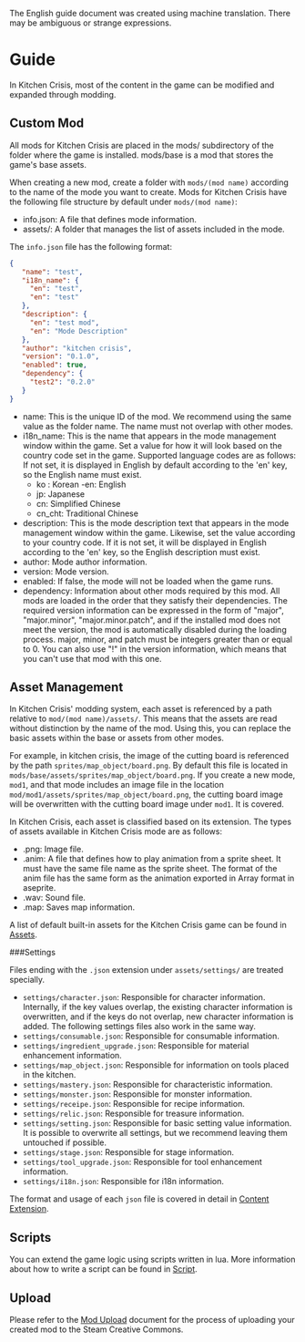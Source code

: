 The English guide document was created using machine translation. There may be ambiguous or strange expressions.

# Guide

In Kitchen Crisis, most of the content in the game can be modified and expanded through modding.

## Custom Mod

All mods for Kitchen Crisis are placed in the mods/ subdirectory of the folder where the game is installed. mods/base is a mod that stores the game's base assets.

When creating a new mod, create a folder with `mods/(mod name)` according to the name of the mode you want to create. Mods for Kitchen Crisis have the following file structure by default under `mods/(mod name)`:

- info.json: A file that defines mode information.
- assets/: A folder that manages the list of assets included in the mode.

The `info.json` file has the following format:

```json
{
   "name": "test",
   "i18n_name": {
     "en": "test",
     "en": "test"
   },
   "description": {
     "en": "test mod",
     "en": "Mode Description"
   },
   "author": "kitchen crisis",
   "version": "0.1.0",
   "enabled": true,
   "dependency": {
     "test2": "0.2.0"
   }
}
```

- name: This is the unique ID of the mod. We recommend using the same value as the folder name. The name must not overlap with other modes.
- i18n_name: This is the name that appears in the mode management window within the game. Set a value for how it will look based on the country code set in the game. Supported language codes are as follows: If not set, it is displayed in English by default according to the 'en' key, so the English name must exist.
   - ko : Korean
   -en: English
   - jp: Japanese
   - cn: Simplified Chinese
   - cn_cht: Traditional Chinese
- description: This is the mode description text that appears in the mode management window within the game. Likewise, set the value according to your country code. If it is not set, it will be displayed in English according to the 'en' key, so the English description must exist.
- author: Mode author information.
- version: Mode version.
- enabled: If false, the mode will not be loaded when the game runs.
- dependency: Information about other mods required by this mod. All mods are loaded in the order that they satisfy their dependencies. The required version information can be expressed in the form of "major", "major.minor", "major.minor.patch", and if the installed mod does not meet the version, the mod is automatically disabled during the loading process. major, minor, and patch must be integers greater than or equal to 0. You can also use "!" in the version information, which means that you can't use that mod with this one.

## Asset Management

In Kitchen Crisis' modding system, each asset is referenced by a path relative to `mod/(mod name)/assets/`. This means that the assets are read without distinction by the name of the mod. Using this, you can replace the basic assets within the base or assets from other modes.

For example, in kitchen crisis, the image of the cutting board is referenced by the path `sprites/map_object/board.png`. By default this file is located in `mods/base/assets/sprites/map_object/board.png`. If you create a new mode, `mod1`, and that mode includes an image file in the location `mod/mod1/assets/sprites/map_object/board.png`, the cutting board image will be overwritten with the cutting board image under `mod1`. It is covered.

In Kitchen Crisis, each asset is classified based on its extension. The types of assets available in Kitchen Crisis mode are as follows:

- .png: Image file.
- .anim: A file that defines how to play animation from a sprite sheet. It must have the same file name as the sprite sheet. The format of the anim file has the same form as the animation exported in Array format in aseprite.
- .wav: Sound file.
- .map: Saves map information.

A list of default built-in assets for the Kitchen Crisis game can be found in [Assets](assets.md).

###Settings

Files ending with the `.json` extension under `assets/settings/` are treated specially.

- `settings/character.json`: Responsible for character information. Internally, if the key values overlap, the existing character information is overwritten, and if the keys do not overlap, new character information is added. The following settings files also work in the same way.
- `settings/consumable.json`: Responsible for consumable information.
- `settings/ingredient_upgrade.json`: Responsible for material enhancement information.
- `settings/map_object.json`: Responsible for information on tools placed in the kitchen.
- `settings/mastery.json`: Responsible for characteristic information.
- `settings/monster.json`: Responsible for monster information.
- `settings/receipe.json`: Responsible for recipe information.
- `settings/relic.json`: Responsible for treasure information.
- `settings/setting.json`: Responsible for basic setting value information. It is possible to overwrite all settings, but we recommend leaving them untouched if possible.
- `settings/stage.json`: Responsible for stage information.
- `settings/tool_upgrade.json`: Responsible for tool enhancement information.
- `settings/i18n.json`: Responsible for i18n information.

The format and usage of each `json` file is covered in detail in [Content Extension](contents.md).

## Scripts

You can extend the game logic using scripts written in lua. More information about how to write a script can be found in [Script](script.md).

## Upload

Please refer to the [Mod Upload](upload.md) document for the process of uploading your created mod to the Steam Creative Commons.